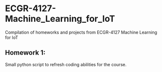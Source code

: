 # ECGR-4127-Machine_Learning_for_IoT
Compilation of homeworks and projects from ECGR-4127 Machine Learning for IoT

## Homework 1:
Small python script to refresh coding abilities for the course. 
